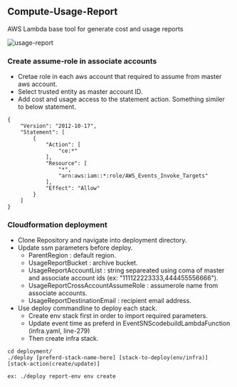 ## Compute-Usage-Report
AWS Lambda base tool for generate cost and usage reports

![usage-report](https://user-images.githubusercontent.com/44127516/193476719-04bc41b2-3bc4-4286-baee-5824ceadcc8e.jpg)

### Create assume-role in associate accounts
- Cretae role in each aws account that required to assume from master aws account.
- Select trusted entity as master account ID.
- Add cost and usage access to the statement action. Something similer to below statement.
```
{
    "Version": "2012-10-17",
    "Statement": [
        {
            "Action": [
                "ce:*"
            ],
            "Resource": [
                "*",
                "arn:aws:iam::*:role/AWS_Events_Invoke_Targets"
            ],
            "Effect": "Allow"
        }
    ]
}
```

### Cloudformation deployment
- Clone Repository and navigate into deployment directory.
- Update ssm parameters before deploy. 
    - ParentRegion : default region.
    - UsageReportBucket : archive bucket.
    - UsageReportAccountList : string separeated using coma of master and associate account ids (ex: "111122223333,444455556666").
    - UsageReportCrossAccountAssumeRole : assumerole name from associate accounts.
    - UsageReportDestinationEmail : recipient email address.
- Use deploy commandline to deploy each stack.
    - Create env stack first in order to import required parameters.
    - Update event time as preferd in EventSNScodebuildLambdaFunction (infra.yaml, line-279)
    - Then create infra stack.
```
cd deployment/
./deploy [preferd-stack-name-here] [stack-to-deploy(env/infra)] [stack-action(create/update)]

ex: ./deploy report-env env create
```